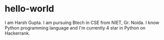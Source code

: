 # hello-world
I am Harsh Gupta. I am pursuing Btech in CSE from NIET, Gr. Noida.
I know Python programming language and I'm currently 4 star in Python on Hackerrank.
